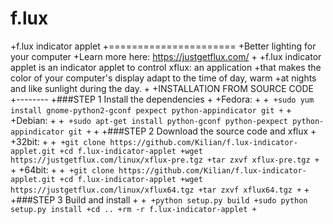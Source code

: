 # f.lux
+f.lux indicator applet
+======================
+Better lighting for your computer
+Learn more here: https://justgetflux.com/
+
+f.lux indicator applet is an indicator applet to control xflux: an application
+that makes the color of your computer's display adapt to the time of day, warm
+at nights and like sunlight during the day.
+
+INSTALLATION FROM SOURCE CODE
+--------
+###STEP 1 Install the dependencies
+
+Fedora:
+
+```
+sudo yum install gnome-python2-gconf pexpect python-appindicator git
+```
+
+Debian:
+
+```
+sudo apt-get install python-gconf python-pexpect python-appindicator git
+```
+
+###STEP 2 Download the source code and xflux
+
+32bit:
+
+```
+git clone https://github.com/Kilian/f.lux-indicator-applet.git
+cd f.lux-indicator-applet
+wget https://justgetflux.com/linux/xflux-pre.tgz
+tar zxvf xflux-pre.tgz
+```
+
+64bit:
+
+```
+git clone https://github.com/Kilian/f.lux-indicator-applet.git
+cd f.lux-indicator-applet
+wget https://justgetflux.com/linux/xflux64.tgz
+tar zxvf xflux64.tgz
+```
+
+###STEP 3 Build and install
+
+```
+python setup.py build
+sudo python setup.py install
+cd ..
+rm -r f.lux-indicator-applet
+```
